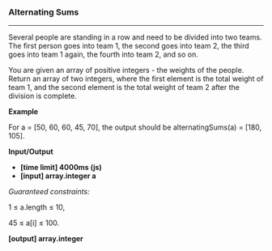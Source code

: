 ### Alternating Sums

---

Several people are standing in a row and need to be divided into two teams. The first person goes into team 1, the second goes into team 2, the third goes into team 1 again, the fourth into team 2, and so on.

You are given an array of positive integers - the weights of the people. Return an array of two integers, where the first element is the total weight of team 1, and the second element is the total weight of team 2 after the division is complete.

**Example**

For a = [50, 60, 60, 45, 70], the output should be
alternatingSums(a) = [180, 105].

**Input/Output**

- **[time limit] 4000ms (js)**
- **[input] array.integer a**

_Guaranteed constraints:_

1 ≤ a.length ≤ 10,

45 ≤ a[i] ≤ 100.

**[output] array.integer**
